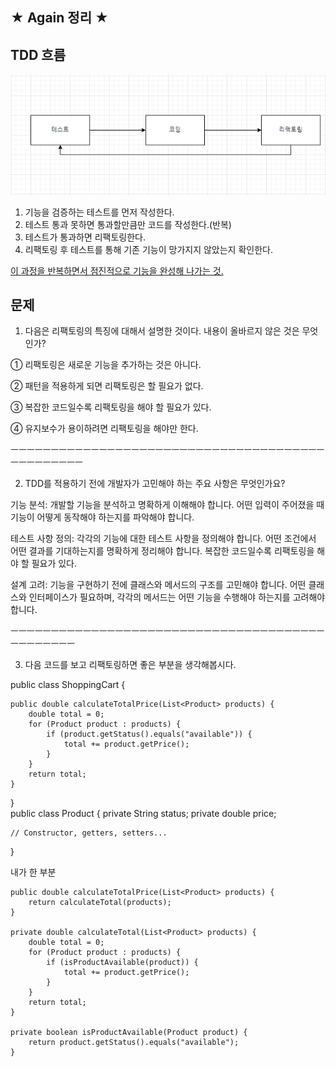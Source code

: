 ★ Again 정리 ★
-

TDD 흐름 
- 
![img.png](img.png)

1. 기능을 검증하는 테스트를 먼저 작성한다.
2. 테스트 통과 못하면 통과할만큼만 코드를 작성한다.(반복)
3. 테스트가 통과하면 리팩토링한다.
4. 리팩토링 후 테스트를 통해 기존 기능이 망가지지 않았는지 확인한다.

<u>이 과정을 반복하면서 점진적으로 기능을 완성해 나가는 것.</u>

문제
-

1. 다음은 리팩토링의 특징에 대해서 설명한 것이다. 내용이 올바르지 않은 것은 무엇인가?

① 리팩토링은 새로운 기능을 추가하는 것은 아니다.

② 패턴을 적용하게 되면 리팩토링은 할 필요가 없다.

③ 복잡한 코드일수록 리팩토링을 해야 할 필요가 있다.

④ 유지보수가 용이하려면 리팩토링을 해야만 한다.

ㅡㅡㅡㅡㅡㅡㅡㅡㅡㅡㅡㅡㅡㅡㅡㅡㅡㅡㅡㅡㅡㅡㅡㅡㅡㅡㅡㅡㅡㅡㅡㅡㅡㅡㅡㅡㅡㅡㅡㅡㅡㅡㅡㅡㅡㅡㅡㅡ

2. TDD를 적용하기 전에 개발자가 고민해야 하는 주요 사항은 무엇인가요?

기능 분석: 개발할 기능을 분석하고 명확하게 이해해야 합니다. 어떤 입력이 주어졌을 때 기능이 어떻게 동작해야 하는지를 파악해야 합니다.

테스트 사항 정의: 각각의 기능에 대한 테스트 사항을 정의해야 합니다. 어떤 조건에서 어떤 결과를 기대하는지를 명확하게 정리해야 합니다. 복잡한 코드일수록 리팩토링을 해야 할 필요가 있다.

설계 고려: 기능을 구현하기 전에 클래스와 메서드의 구조를 고민해야 합니다. 어떤 클래스와 인터페이스가 필요하며, 각각의 메서드는 어떤 기능을 수행해야 하는지를 고려해야 합니다.

ㅡㅡㅡㅡㅡㅡㅡㅡㅡㅡㅡㅡㅡㅡㅡㅡㅡㅡㅡㅡㅡㅡㅡㅡㅡㅡㅡㅡㅡㅡㅡㅡㅡㅡㅡㅡㅡㅡㅡㅡㅡㅡㅡㅡㅡㅡㅡ


3. 다음 코드를 보고 리팩토링하면 좋은 부분을 생각해봅시다.

public class ShoppingCart {

    public double calculateTotalPrice(List<Product> products) {
        double total = 0;
        for (Product product : products) {
            if (product.getStatus().equals("available")) {
                total += product.getPrice();
            }
        }
        return total;
    }
}\
public class Product {
private String status;
private double price;

    // Constructor, getters, setters...
}



내가 한 부분

    public double calculateTotalPrice(List<Product> products) {
        return calculateTotal(products);
    }

    private double calculateTotal(List<Product> products) {
        double total = 0;
        for (Product product : products) {
            if (isProductAvailable(product)) {
                total += product.getPrice();
            }
        }
        return total;
    }

    private boolean isProductAvailable(Product product) {
        return product.getStatus().equals("available");
    }
